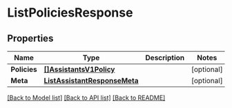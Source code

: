 # ListPoliciesResponse

## Properties

Name | Type | Description | Notes
------------ | ------------- | ------------- | -------------
**Policies** | [**[]AssistantsV1Policy**](AssistantsV1Policy.md) |  |[optional] 
**Meta** | [**ListAssistantResponseMeta**](ListAssistantResponseMeta.md) |  |[optional] 

[[Back to Model list]](../README.md#documentation-for-models) [[Back to API list]](../README.md#documentation-for-api-endpoints) [[Back to README]](../README.md)



